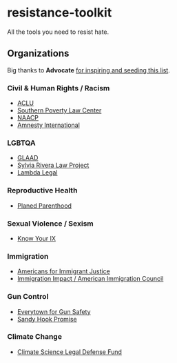 # resistance-toolkit
All the tools you need to resist hate. 

## Organizations
Big thanks to **Advocate** [for inspiring and seeding this list](https://www.advocate.com/politics/anti-donald-trump-charities).

### Civil & Human Rights / Racism 
- [ACLU](https://www.aclu.org/)
- [Southern Poverty Law Center](https://www.splcenter.org/)
- [NAACP](https://www.naacp.org/)
- [Amnesty International](https://www.amnesty.org/)
### LGBTQA 
- [GLAAD](https://https//www.glaad.org)
- [Sylvia Rivera Law Project](https://srlp.org/)
- [Lambda Legal](https://www.lambdalegal.org/)

### Reproductive Health
- [Planed Parenthood](https://www.plannedparenthood.org/)

### Sexual Violence / Sexism
- [Know Your IX](https://www.advocatesforyouth.org/campaigns/know-your-ix/)

### Immigration
- [Americans for Immigrant Justice](https://aijustice.org/)
- [Immigration Impact / American Immigration Council](https://immigrationimpact.com/)

### Gun Control
- [Everytown for Gun Safety](https://everytown.org/)
- [Sandy Hook Promise](https://www.sandyhookpromise.org/)

### Climate Change
- [Climate Science Legal Defense Fund](https://climatesciencedefensefund.org/)
